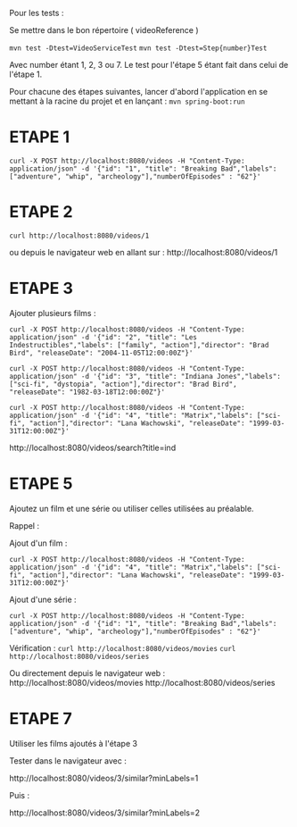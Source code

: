 Pour les tests :

Se mettre dans le bon répertoire ( videoReference )

`mvn test -Dtest=VideoServiceTest`
`mvn test -Dtest=Step{number}Test`

Avec number étant 1, 2, 3 ou 7.
Le test pour l'étape 5 étant fait dans celui de l'étape 1.

Pour chacune des étapes suivantes, lancer d'abord l'application en se mettant à la racine du projet et en lançant :
`mvn spring-boot:run`

# ETAPE 1

```shell
curl -X POST http://localhost:8080/videos -H "Content-Type: application/json" -d '{"id": "1", "title": "Breaking Bad","labels": ["adventure", "whip", "archeology"],"numberOfEpisodes" : "62"}'
```
# ETAPE 2

```shell
curl http://localhost:8080/videos/1
```

ou depuis le navigateur web en allant sur :
http://localhost:8080/videos/1

# ETAPE 3 

Ajouter plusieurs films :

```shell
curl -X POST http://localhost:8080/videos -H "Content-Type: application/json" -d '{"id": "2", "title": "Les Indestructibles","labels": ["family", "action"],"director": "Brad Bird", "releaseDate": "2004-11-05T12:00:00Z"}'
```

```shell
curl -X POST http://localhost:8080/videos -H "Content-Type: application/json" -d '{"id": "3", "title": "Indiana Jones","labels": ["sci-fi", "dystopia", "action"],"director": "Brad Bird", "releaseDate": "1982-03-18T12:00:00Z"}'
```

```shell
curl -X POST http://localhost:8080/videos -H "Content-Type: application/json" -d '{"id": "4", "title": "Matrix","labels": ["sci-fi", "action"],"director": "Lana Wachowski", "releaseDate": "1999-03-31T12:00:00Z"}'
```

http://localhost:8080/videos/search?title=ind

# ETAPE 5

Ajoutez un film et une série ou utiliser celles utilisées au préalable.

Rappel :

Ajout d'un film :
```shell
curl -X POST http://localhost:8080/videos -H "Content-Type: application/json" -d '{"id": "4", "title": "Matrix","labels": ["sci-fi", "action"],"director": "Lana Wachowski", "releaseDate": "1999-03-31T12:00:00Z"}'
```

Ajout d'une série :

```shell
curl -X POST http://localhost:8080/videos -H "Content-Type: application/json" -d '{"id": "1", "title": "Breaking Bad","labels": ["adventure", "whip", "archeology"],"numberOfEpisodes" : "62"}'
```

Vérification :
`curl http://localhost:8080/videos/movies`
`curl http://localhost:8080/videos/series`

Ou directement depuis le navigateur web :
http://localhost:8080/videos/movies
http://localhost:8080/videos/series


# ETAPE 7

Utiliser les films ajoutés à l'étape 3

Tester dans le navigateur avec :

http://localhost:8080/videos/3/similar?minLabels=1

Puis :

http://localhost:8080/videos/3/similar?minLabels=2
